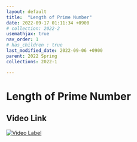 ```yaml
---
layout: default
title:  "Length of Prime Number"
date: 2022-09-17 01:11:34 +0900
# collection: 2022-2
usemathjax: true
nav_order: 1
# has_children : true
last_modified_date: 2022-09-06 +0900
parent: 2022 Spring
collections: 2022-1

---
```

# Length of Prime Number

## Video Link

[![Video Label](https://img.youtube.com/vi/L6d_R9bA4gc/hqdefault.jpg)](https://youtu.be/L6d_R9bA4gc)

<!-- ## PDF Download -->

<object data="../2022_1_download/arithemetic_prime.pdf" width="750" height="1075" type='application/pdf'></object>